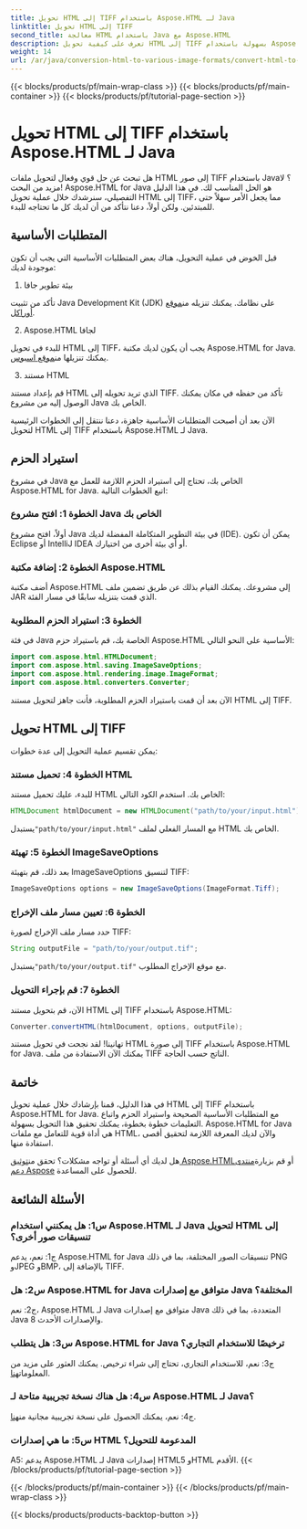 ```yaml
---
title: تحويل HTML إلى TIFF باستخدام Aspose.HTML لـ Java
linktitle: تحويل HTML إلى TIFF
second_title: معالجة HTML باستخدام Java مع Aspose.HTML
description: تعرف على كيفية تحويل HTML إلى TIFF بسهولة باستخدام Aspose.HTML for Java. دليل خطوة بخطوة للتعامل مع المستندات بكفاءة.
weight: 14
url: /ar/java/conversion-html-to-various-image-formats/convert-html-to-tiff/
---
```


{{< blocks/products/pf/main-wrap-class >}}
{{< blocks/products/pf/main-container >}}
{{< blocks/products/pf/tutorial-page-section >}}

# تحويل HTML إلى TIFF باستخدام Aspose.HTML لـ Java

هل تبحث عن حل قوي وفعال لتحويل ملفات HTML إلى صور TIFF باستخدام Java؟ لا مزيد من البحث! Aspose.HTML for Java هو الحل المناسب لك. في هذا الدليل التفصيلي، سنرشدك خلال عملية تحويل HTML إلى TIFF، مما يجعل الأمر سهلاً حتى للمبتدئين. ولكن أولاً، دعنا نتأكد من أن لديك كل ما تحتاجه للبدء.

## المتطلبات الأساسية

قبل الخوض في عملية التحويل، هناك بعض المتطلبات الأساسية التي يجب أن تكون موجودة لديك:

1. بيئة تطوير جافا

 تأكد من تثبيت Java Development Kit (JDK) على نظامك. يمكنك تنزيله من[موقع أوراكل](https://www.oracle.com/java/technologies/javase-downloads.html).

2. Aspose.HTML لجافا

 للبدء في تحويل HTML إلى TIFF، يجب أن يكون لديك مكتبة Aspose.HTML for Java. يمكنك تنزيلها من[موقع اسبوس](https://releases.aspose.com/html/java/).

3. مستند HTML

قم بإعداد مستند HTML الذي تريد تحويله إلى TIFF. تأكد من حفظه في مكان يمكنك الوصول إليه من مشروع Java الخاص بك.

الآن بعد أن أصبحت المتطلبات الأساسية جاهزة، دعنا ننتقل إلى الخطوات الرئيسية لتحويل HTML إلى TIFF باستخدام Aspose.HTML لـ Java.

## استيراد الحزم

في مشروع Java الخاص بك، تحتاج إلى استيراد الحزم اللازمة للعمل مع Aspose.HTML for Java. اتبع الخطوات التالية:

### الخطوة 1: افتح مشروع Java الخاص بك

أولاً، افتح مشروع Java في بيئة التطوير المتكاملة المفضلة لديك (IDE). يمكن أن تكون Eclipse أو IntelliJ IDEA أو أي بيئة أخرى من اختيارك.

### الخطوة 2: إضافة مكتبة Aspose.HTML

أضف مكتبة Aspose.HTML إلى مشروعك. يمكنك القيام بذلك عن طريق تضمين ملف JAR الذي قمت بتنزيله سابقًا في مسار الفئة.

### الخطوة 3: استيراد الحزم المطلوبة

في فئة Java الخاصة بك، قم باستيراد حزم Aspose.HTML الأساسية على النحو التالي:

```java
import com.aspose.html.HTMLDocument;
import com.aspose.html.saving.ImageSaveOptions;
import com.aspose.html.rendering.image.ImageFormat;
import com.aspose.html.converters.Converter;
```

الآن بعد أن قمت باستيراد الحزم المطلوبة، فأنت جاهز لتحويل مستند HTML إلى TIFF.

## تحويل HTML إلى TIFF

يمكن تقسيم عملية التحويل إلى عدة خطوات:

### الخطوة 4: تحميل مستند HTML

للبدء، عليك تحميل مستند HTML الخاص بك. استخدم الكود التالي:

```java
HTMLDocument htmlDocument = new HTMLDocument("path/to/your/input.html");
```

 يستبدل`"path/to/your/input.html"` مع المسار الفعلي لملف HTML الخاص بك.

### الخطوة 5: تهيئة ImageSaveOptions

بعد ذلك، قم بتهيئة ImageSaveOptions لتنسيق TIFF:

```java
ImageSaveOptions options = new ImageSaveOptions(ImageFormat.Tiff);
```

### الخطوة 6: تعيين مسار ملف الإخراج

حدد مسار ملف الإخراج لصورة TIFF:

```java
String outputFile = "path/to/your/output.tif";
```

 يستبدل`"path/to/your/output.tif"` مع موقع الإخراج المطلوب.

### الخطوة 7: قم بإجراء التحويل

الآن، قم بتحويل مستند HTML إلى TIFF باستخدام Aspose.HTML:

```java
Converter.convertHTML(htmlDocument, options, outputFile);
```

تهانينا! لقد نجحت في تحويل مستند HTML إلى صورة TIFF باستخدام Aspose.HTML for Java. يمكنك الآن الاستفادة من ملف TIFF الناتج حسب الحاجة.

## خاتمة

في هذا الدليل، قمنا بإرشادك خلال عملية تحويل HTML إلى TIFF باستخدام Aspose.HTML for Java. مع المتطلبات الأساسية الصحيحة واستيراد الحزم واتباع التعليمات خطوة بخطوة، يمكنك تحقيق هذا التحويل بسهولة. Aspose.HTML for Java هي أداة قوية للتعامل مع ملفات HTML، والآن لديك المعرفة اللازمة لتحقيق أقصى استفادة منها.

 هل لديك أي أسئلة أو تواجه مشكلات؟ تحقق من[توثيق Aspose.HTML](https://reference.aspose.com/html/java/)أو قم بزيارة[منتدى دعم Aspose](https://forum.aspose.com/) للحصول على المساعدة.

## الأسئلة الشائعة

### س1: هل يمكنني استخدام Aspose.HTML لـ Java لتحويل HTML إلى تنسيقات صور أخرى؟

ج1: نعم، يدعم Aspose.HTML for Java تنسيقات الصور المختلفة، بما في ذلك PNG وJPEG وBMP، بالإضافة إلى TIFF.

### س2: هل Aspose.HTML for Java متوافق مع إصدارات Java المختلفة؟

ج2: نعم، Aspose.HTML لـ Java متوافق مع إصدارات Java المتعددة، بما في ذلك Java 8 والإصدارات الأحدث.

### س3: هل يتطلب Aspose.HTML for Java ترخيصًا للاستخدام التجاري؟

 ج3: نعم، للاستخدام التجاري، تحتاج إلى شراء ترخيص. يمكنك العثور على مزيد من المعلومات[هنا](https://purchase.aspose.com/buy).

### س4: هل هناك نسخة تجريبية متاحة لـ Aspose.HTML لـ Java؟

 ج4: نعم، يمكنك الحصول على نسخة تجريبية مجانية من[هنا](https://releases.aspose.com/html/java).

### س5: ما هي إصدارات HTML المدعومة للتحويل؟

A5: يدعم Aspose.HTML لـ Java إصدارات HTML5 وHTML الأقدم.
{{< /blocks/products/pf/tutorial-page-section >}}

{{< /blocks/products/pf/main-container >}}
{{< /blocks/products/pf/main-wrap-class >}}

{{< blocks/products/products-backtop-button >}}
